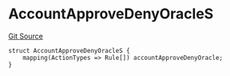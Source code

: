 # AccountApproveDenyOracleS
[Git Source](https://github.com/thrackle-io/tron/blob/13349942d6b36cb5b881624be044b28167a194cf/src/client/token/handler/diamond/RuleStorage.sol)


```solidity
struct AccountApproveDenyOracleS {
    mapping(ActionTypes => Rule[]) accountApproveDenyOracle;
}
```

